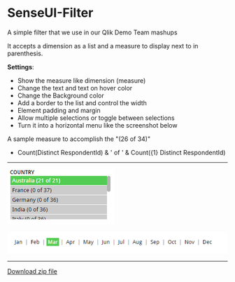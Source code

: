 # SenseUI-Filter
A simple filter that we use in our Qlik Demo Team mashups

It accepts a dimension as a list and a measure to display next to in parenthesis.

**Settings**:
- Show the measure like dimension (measure)
- Change the text and text on hover color
- Change the Background color
- Add a border to the list and control the width
- Element padding and margin
- Allow multiple selections or toggle between selections
- Turn it into a horizontal menu like the screenshot below

A sample measure to accomplish the "(26 of 34)"
- Count(Distinct RespondentId) & ' of ' & Count({1} Distinct RespondentId)

---

![SenseUI - Filter](/preview.png?raw=true "SenseUI - Filter")


![SenseUI - Filter](/horizontal-menu.png?raw=true "SenseUI - Filter - Horizontal Menu")

---

[Download zip file](https://github.com/yianni-ververis/SenseUI-Filter/archive/master.zip)


